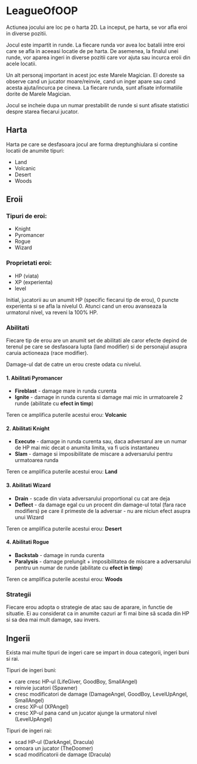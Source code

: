 # LeagueOfOOP

Actiunea jocului are loc pe o harta 2D. La inceput, pe harta, se vor afla eroi in diverse pozitii.

Jocul este impartit in runde. La fiecare runda vor avea loc batalii intre eroi care se afla in aceeasi locatie de pe harta. De asemenea, la finalul unei runde, vor aparea ingeri in diverse pozitii care vor ajuta sau incurca eroii din acele locatii. 

Un alt personaj important in acest joc este Marele Magician. El doreste sa observe cand un jucator moare/reinvie, cand un inger apare sau cand acesta ajuta/incurca pe cineva. La fiecare runda, sunt afisate informatiile dorite de Marele Magician. 

Jocul se incheie dupa un numar prestabilit de runde si sunt afisate statistici despre starea fiecarui jucator.

## Harta

Harta pe care se desfasoara jocul are forma dreptunghiulara si contine locatii de anumite tipuri:
- Land
- Volcanic
- Desert
- Woods

## Eroii

### Tipuri de eroi:
- Knight
- Pyromancer
- Rogue
- Wizard

### Proprietati eroi:
- HP (viata)
- XP (experienta)
- level

Initial, jucatorii au un anumit HP (specific fiecarui tip de erou), 0 puncte experienta si se afla la nivelul 0.
Atunci cand un erou avanseaza la urmatorul nivel, va reveni la 100% HP.

### Abilitati

Fiecare tip de erou are un anumit set de abilitati ale caror efecte depind de terenul pe care se desfasoara lupta (land modifier) si de personajul asupra caruia actioneaza (race modifier).

Damage-ul dat de catre un erou creste odata cu nivelul.

#### 1. Abilitati Pyromancer

- **Fireblast** - damage mare in runda curenta
- **Ignite** - damage in runda curenta si damage mai mic in urmatoarele 2 runde (abilitate cu **efect in timp**)

Teren ce amplifica puterile acestui erou: **Volcanic**

#### 2. Abilitati Knight

- **Execute** - damage in runda curenta sau, daca adversarul are un numar de HP mai mic decat o anumita limita, va fi ucis instantaneu
- **Slam** - damage si imposibilitate de miscare a adversarului pentru urmatoarea runda

Teren ce amplifica puterile acestui erou: **Land**

#### 3. Abilitati Wizard

- **Drain** - scade din viata adversarului proportional cu cat are deja
- **Deflect** - da damage egal cu un procent din damage-ul total (fara race modifiers) pe care il primeste de la adversar
              - nu are niciun efect asupra unui Wizard

Teren ce amplifica puterile acestui erou: **Desert**

#### 4. Abilitati Rogue

- **Backstab** - damage in runda curenta
- **Paralysis** - damage prelungit + imposibilitatea de miscare a adversarului pentru un numar de runde  (abilitate cu **efect in timp**)

Teren ce amplifica puterile acestui erou: **Woods**

### Strategii

Fiecare erou adopta o strategie de atac sau de aparare, in functie de situatie. Ei au considerat ca in anumite cazuri ar fi mai bine să scada din HP si sa dea mai mult damage, sau invers.

## Ingerii

Exista mai multe tipuri de ingeri care se impart in doua categorii, ingeri buni si rai. 

Tipuri de ingeri buni:
- care cresc HP-ul (LifeGiver, GoodBoy, SmallAngel)
- reinvie jucatori (Spawner)
- cresc modificatori de damage (DamageAngel, GoodBoy, LevelUpAngel, SmallAngel)
- cresc XP-ul (XPAngel)
- cresc XP-ul pana cand un jucator ajunge la urmatorul nivel (LevelUpAngel)

Tipuri de ingeri rai:
- scad HP-ul (DarkAngel, Dracula)
- omoara un jucator (TheDoomer)
- scad modificatorii de damage (Dracula)
